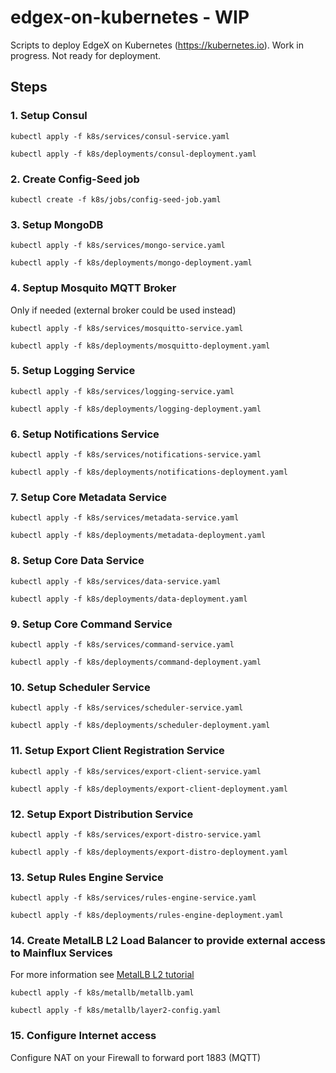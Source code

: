 # edgex-on-kubernetes - WIP
Scripts to deploy EdgeX on Kubernetes (https://kubernetes.io). Work in progress. Not ready for deployment.

## Steps

### 1. Setup Consul

```
kubectl apply -f k8s/services/consul-service.yaml

kubectl apply -f k8s/deployments/consul-deployment.yaml
```

### 2. Create Config-Seed job

```
kubectl create -f k8s/jobs/config-seed-job.yaml
```

### 3. Setup MongoDB

```
kubectl apply -f k8s/services/mongo-service.yaml

kubectl apply -f k8s/deployments/mongo-deployment.yaml

```

### 4. Septup Mosquito MQTT Broker

Only if needed (external broker could be used instead)

```
kubectl apply -f k8s/services/mosquitto-service.yaml

kubectl apply -f k8s/deployments/mosquitto-deployment.yaml

```


### 5. Setup Logging Service

```
kubectl apply -f k8s/services/logging-service.yaml

kubectl apply -f k8s/deployments/logging-deployment.yaml

```
### 6. Setup Notifications Service

```
kubectl apply -f k8s/services/notifications-service.yaml

kubectl apply -f k8s/deployments/notifications-deployment.yaml
```

### 7. Setup Core Metadata Service

```
kubectl apply -f k8s/services/metadata-service.yaml

kubectl apply -f k8s/deployments/metadata-deployment.yaml

```

### 8. Setup Core Data Service

```
kubectl apply -f k8s/services/data-service.yaml

kubectl apply -f k8s/deployments/data-deployment.yaml

```

### 9. Setup Core Command Service

```
kubectl apply -f k8s/services/command-service.yaml

kubectl apply -f k8s/deployments/command-deployment.yaml

```

### 10. Setup Scheduler Service

```
kubectl apply -f k8s/services/scheduler-service.yaml

kubectl apply -f k8s/deployments/scheduler-deployment.yaml

```

### 11. Setup Export Client Registration Service

```
kubectl apply -f k8s/services/export-client-service.yaml

kubectl apply -f k8s/deployments/export-client-deployment.yaml

```

### 12. Setup Export Distribution Service 

```
kubectl apply -f k8s/services/export-distro-service.yaml

kubectl apply -f k8s/deployments/export-distro-deployment.yaml

```
### 13. Setup Rules Engine Service

```
kubectl apply -f k8s/services/rules-engine-service.yaml

kubectl apply -f k8s/deployments/rules-engine-deployment.yaml

```

### 14. Create MetalLB  L2 Load Balancer to provide external access to Mainflux Services

For more information see [MetalLB L2 tutorial](https://metallb.universe.tf/tutorial/layer2/)

```
kubectl apply -f k8s/metallb/metallb.yaml

kubectl apply -f k8s/metallb/layer2-config.yaml
```

### 15. Configure Internet access
Configure NAT on your Firewall to forward port 1883 (MQTT)

